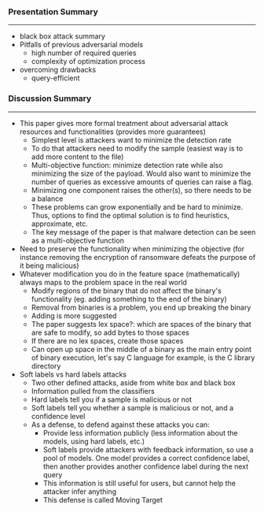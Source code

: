 ### Presentation Summary

---
- black box attack summary
- Pitfalls of previous adversarial models
  - high number of required queries
  - complexity of optimization process
- overcoming drawbacks
  - query-efficient

### Discussion Summary

---
- This paper gives more formal treatment about adversarial attack resources and functionalities (provides more guarantees)
  - Simplest level is attackers want to minimize the detection rate
  - To do that attackers need to modify the sample (easiest way is to add more content to the file)
  - Multi-objective function: minimize detection rate while also minimizing the size of the payload. Would also want to minimize the number of queries as excessive amounts of queries can raise a flag.
  - Minimizing one component raises the other(s), so there needs to be a balance
  - These problems can grow exponentially and be hard to minimize. Thus, options to find the optimal solution is to find heuristics, approximate, etc.
  - The key message of the paper is that malware detection can be seen as a multi-objective function
- Need to preserve the functionality when minimizing the objective (for instance removing the encryption of ransomware defeats the purpose of it being malicious)
- Whatever modification you do in the feature space (mathematically) always maps to the problem space in the real world
  - Modify regions of the binary that do not affect the binary's functionality (eg. adding something to the end of the binary)
  - Removal from binaries is a problem, you end up breaking the binary
  - Adding is more suggested
  - The paper suggests lex space?: which are spaces of the binary that are safe to modify, so add bytes to those spaces
  - If there are no lex spaces, create those spaces
  - Can open up space in the middle of a binary as the main entry point of binary execution, let's say C language for example, is the C library directory
- Soft labels vs hard labels attacks
  - Two other defined attacks, aside from white box and black box
  - Information pulled from the classifiers
  - Hard labels tell you if a sample is malicious or not
  - Soft labels tell you whether a sample is malicious or not, and a confidence level
  - As a defense, to defend against these attacks you can:
    - Provide less information publicly (less information about the models, using hard labels, etc.)
    - Soft labels provide attackers with feedback information, so use a pool of models. One model provides a correct confidence label, then another provides another confidence label during the next query
    - This information is still useful for users, but cannot help the attacker infer anything
    - This defense is called Moving Target
